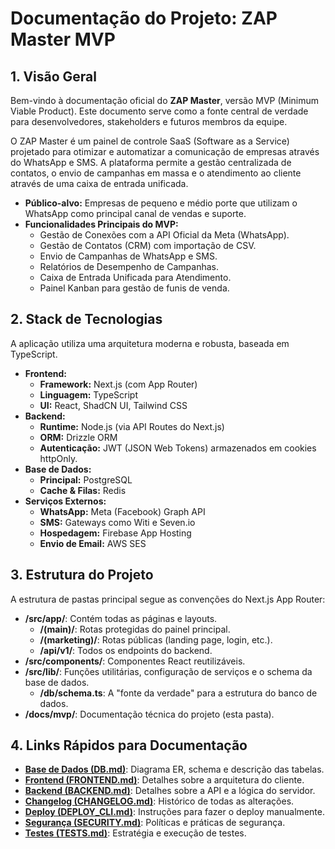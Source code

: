 # Documentação do Projeto: ZAP Master MVP

## 1. Visão Geral

Bem-vindo à documentação oficial do **ZAP Master**, versão MVP (Minimum Viable Product). Este documento serve como a fonte central de verdade para desenvolvedores, stakeholders e futuros membros da equipe.

O ZAP Master é um painel de controle SaaS (Software as a Service) projetado para otimizar e automatizar a comunicação de empresas através do WhatsApp e SMS. A plataforma permite a gestão centralizada de contatos, o envio de campanhas em massa e o atendimento ao cliente através de uma caixa de entrada unificada.

- **Público-alvo:** Empresas de pequeno e médio porte que utilizam o WhatsApp como principal canal de vendas e suporte.
- **Funcionalidades Principais do MVP:**
  - Gestão de Conexões com a API Oficial da Meta (WhatsApp).
  - Gestão de Contatos (CRM) com importação de CSV.
  - Envio de Campanhas de WhatsApp e SMS.
  - Relatórios de Desempenho de Campanhas.
  - Caixa de Entrada Unificada para Atendimento.
  - Painel Kanban para gestão de funis de venda.

## 2. Stack de Tecnologias

A aplicação utiliza uma arquitetura moderna e robusta, baseada em TypeScript.

- **Frontend:**
  - **Framework:** Next.js (com App Router)
  - **Linguagem:** TypeScript
  - **UI:** React, ShadCN UI, Tailwind CSS
- **Backend:**
  - **Runtime:** Node.js (via API Routes do Next.js)
  - **ORM:** Drizzle ORM
  - **Autenticação:** JWT (JSON Web Tokens) armazenados em cookies httpOnly.
- **Base de Dados:**
  - **Principal:** PostgreSQL
  - **Cache & Filas:** Redis
- **Serviços Externos:**
  - **WhatsApp:** Meta (Facebook) Graph API
  - **SMS:** Gateways como Witi e Seven.io
  - **Hospedagem:** Firebase App Hosting
  - **Envio de Email:** AWS SES

## 3. Estrutura do Projeto

A estrutura de pastas principal segue as convenções do Next.js App Router:

- **/src/app/**: Contém todas as páginas e layouts.
  - **/(main)/**: Rotas protegidas do painel principal.
  - **/(marketing)/**: Rotas públicas (landing page, login, etc.).
  - **/api/v1/**: Todos os endpoints do backend.
- **/src/components/**: Componentes React reutilizáveis.
- **/src/lib/**: Funções utilitárias, configuração de serviços e o schema da base de dados.
  - **/db/schema.ts**: A "fonte da verdade" para a estrutura do banco de dados.
- **/docs/mvp/**: Documentação técnica do projeto (esta pasta).

## 4. Links Rápidos para Documentação

- **[Base de Dados (DB.md)](./DB.md)**: Diagrama ER, schema e descrição das tabelas.
- **[Frontend (FRONTEND.md)](./FRONTEND.md)**: Detalhes sobre a arquitetura do cliente.
- **[Backend (BACKEND.md)](./BACKEND.md)**: Detalhes sobre a API e a lógica do servidor.
- **[Changelog (CHANGELOG.md)](./CHANGELOG.md)**: Histórico de todas as alterações.
- **[Deploy (DEPLOY_CLI.md)](./DEPLOY_CLI.md)**: Instruções para fazer o deploy manualmente.
- **[Segurança (SECURITY.md)](./SECURITY.md)**: Políticas e práticas de segurança.
- **[Testes (TESTS.md)](./TESTS.md)**: Estratégia e execução de testes.
